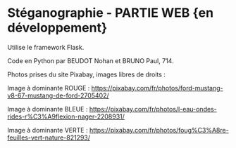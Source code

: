 # Stéganographie - PARTIE WEB {en développement}

Utilise le framework Flask.

Code en Python par BEUDOT Nohan et BRUNO Paul, 714.

Photos prises du site Pixabay, images libres de droits :

Image à dominante ROUGE : https://pixabay.com/fr/photos/ford-mustang-v8-67-mustang-de-ford-2705402/

Image à dominante BLEUE : https://pixabay.com/fr/photos/l-eau-ondes-rides-r%C3%A9flexion-nager-2208931/

Image à dominante VERTE : https://pixabay.com/fr/photos/foug%C3%A8re-feuilles-vert-nature-821293/
